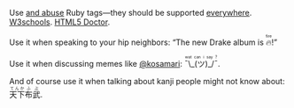 Use [and abuse](https://twitter.com/kosamari/status/743473313184419845) Ruby tags—they should be supported [everywhere](http://caniuse.com/#feat=ruby). [W3schools](http://www.w3schools.com/tags/tag_ruby.asp). [HTML5 Doctor](http://html5doctor.com/ruby-rt-rp-element/).

Use it when speaking to your hip neighbors: “The new Drake album is <ruby>🔥<rt>fire</rt></ruby>!”

Use it when discussing memes like [@kosamari](https://twitter.com/kosamari/status/743473313184419845): <ruby>¯\\\_(ツ)\_/¯<rt>wat can i say ?</rt></ruby>.

And of course use it when talking about kanji people might not know about: <ruby>天下<rt>てんか</rt>布武<rt>ふぶ</rt></ruby>.
